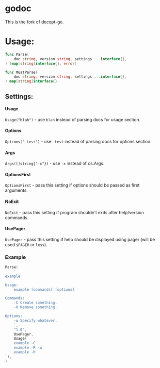 godoc
=====

This is the fork of docopt-go.

# Usage:

```go
func Parse(
	doc string, version string, settings ...interface{},
) (map[string]interface{}, error)
```

```go
func MustParse(
    doc string, version string, settings ...interface{},
) map[string]interface{}
```

## Settings:
#### Usage

`Usage("blah")` - use `blah` instead of parsing docs for usage section.

#### Options

`Options("-test")` - use `-test` instead of parsing docs for options section.

#### Args

`Args([]string{"-x"})` - use `-x` instead of os.Args.

#### OptionsFirst

`OptionsFirst` - pass this setting if options should be passed as first arguments.

#### NoExit

`NoExit` - pass this setting if program shouldn't exits after help/version
commands.

#### UsePager

`UsePager` - pass this setting if help should be displayed using pager
(will be used `$PAGER` or `less`).

### Example

```go
Parse(
    `
example

Usage:
    example [commands] [options]

Commands:
    -C Create something.
    -R Remove something.

Options:
    -w Specify whatever.
    `,
    "1.0",
    UsePager,
    Usage(`
    example -C
    example -R -w
    example -h
`),
)
